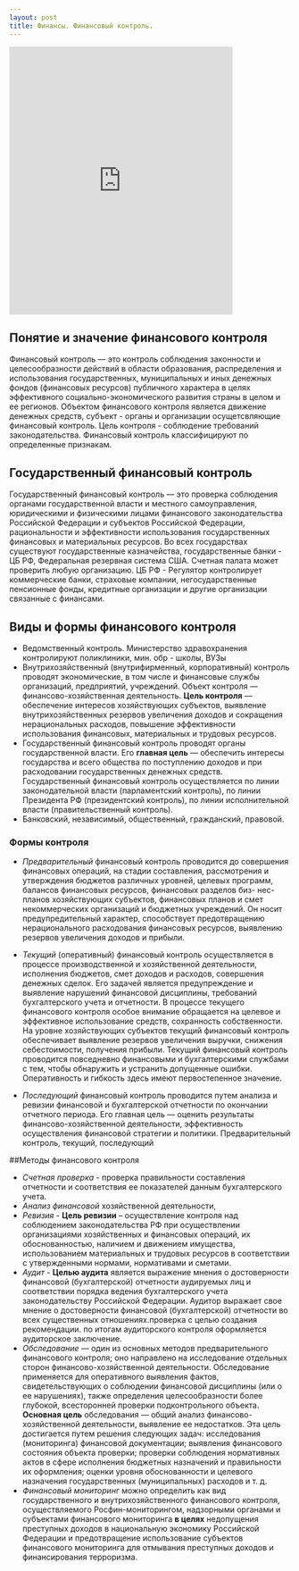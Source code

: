 ```yaml
---
layout: post
title: Финансы. Финансовый контроль.
---
```

<iframe src="https://giphy.com/embed/xTiTnqUxyWbsAXq7Ju" width="400" height="480" frameBorder="0" class="giphy-embed" allowFullScreen></iframe><p><a href="https://giphy.com/gifs/yosub-money-donald-duck-cash-xTiTnqUxyWbsAXq7Ju"></a></p>

## Понятие и значение финансового контроля
Финансовый контроль — это контроль соблюдения законности и целесообразности действий в области образования, распределения и использования государственных, муниципальных и иных денежных фондов (финансовых ресурсов) публичного характера в целях эффективного социально-экономического развития страны в целом и ее регионов.
Объектом финансового контроля является движение денежных средств, субъект - органы и организации осущетсвляющие финансовый контроль. Цель контроля - соблюдение требований законодательства. Финансовый контроль классифицируют по определенные признакам.

## Государственный финансовый контроль
Государственный финансовый контроль — это проверка соблюдения органами государственной власти и местного самоуправления, юридическими и физическими лицами финансового законодательства Российской Федерации и субъектов Российской Федерации, рациональности и эффективности использования государственных финансовых и материальных ресурсов. Во всех государствах существуют государственные казначейства, государственные банки - ЦБ РФ, Федеральная резервная система США. Счетная палата может проверить любую организацию. ЦБ РФ - Регулятор контролирует коммерческие банки, страховые компании, негосударственные пенсионные фонды, кредитные организации и другие организации связанные с финансами. 

## Виды и формы финансового контроля
- Ведомственный контроль. Министерство здравохранения контролируют поликлиники, мин. обр - школы, ВУЗы
- Внутрихозяйственный (внутрифирменный, корпоративный) контроль проводят экономические, в том числе и финансовые службы организаций, предприятий, учреждений. Объект контроля — финансово-хозяйственная деятельность. **Цель контроля** — обеспечение интересов хозяйствующих субъектов, выявление внутрихозяйственных резервов увеличения доходов и сокращения нерациональных расходов, повышение эффективности использования финансовых, материальных и трудовых ресурсов.
- Государственный финансовый контроль проводят органы государственной власти. Его **главная цель** — обеспечить интересы государства и всего общества по поступлению доходов и при расходовании государственных денежных средств. Государственный финансовый контроль осуществляется по линии законодательной власти (парламентский контроль), по линии Президента РФ (президентский контроль), по линии исполнительной власти (правительственный контроль).
- Банковский, независимый, общественный, гражданский, правовой.

### Формы контроля
- *Предварительный* финансовый контроль проводится до совершения финансовых операций, на стадии составления, рассмотрения и утверждения бюджетов различных уровней, целевых программ, балансов финансовых ресурсов, финансовых разделов биз- нес-планов хозяйствующих субъектов, финансовых планов и смет некоммерческих организаций и бюджетных учреждений. Он носит предупредительный характер, способствует предотвращению нерационального расходования финансовых ресурсов, выявлению резервов увеличения доходов и прибыли.
- *Текущий* (оперативный) финансовый контроль осуществляется в процессе производственной и хозяйственной деятельности, исполнения бюджетов, смет доходов и расходов, совершения денежных сделок. Его задачей является предупреждение и выявление нарушений финансовой дисциплины, требований бухгалтерского учета и отчетности.
В процессе текущего финансового контроля особое внимание обращается на целевое и эффективное использование средств, сохранность собственности. На уровне хозяйствующих субъектов текущий финансовый контроль обеспечивает выявление резервов увеличения выручки, снижения себестоимости, получения прибыли.
Текущий финансовый контроль проводится повседневно финансовыми и бухгалтерскими службами с тем, чтобы обнаружить и устранить допущенные ошибки. Оперативность и гибкость здесь имеют первостепенное значение.

- *Последующий* финансовый контроль проводится путем анализа и ревизии финансовой и бухгалтерской отчетности по окончании отчетного периода. Его главная цель — оценить результаты финансово-хозяйственной деятельности, эффективность осуществления финансовой стратегии и политики.
Предварительный контроль, текущий, последующий

##Методы финансового контроля  

- *Счетная проверка* - проверка правильности составления отчетности и соответствия ее показателей данным бухгалтерского учета.
- *Анализ финансовой* хозяйственной деятельности, 
- *Ревизия* - **Цель ревизии** – осуществление контроля над соблюдением законодательства РФ при осуществлении организациями хозяйственных и финансовых операций, их обоснованностью, наличием и движением имущества, использованием материальных и трудовых ресурсов в соответствии с утвержденными нормами, нормативами и сметами.
- *Аудит* -  **Целью аудита** является выражение мнения о достоверности финансовой (бухгалтерской) отчетности аудируемых лиц и соответствии порядка ведения бухгалтерского учета законодательству Российской Федерации. Аудитор выражает свое мнение о достоверности финансовой (бухгалтерской) отчетности во всех существенных отношениях.проверка с целью создания рекомендации. по итогам аудиторского контроля оформляется аудиторское заключение.
- *Обследование* — один из основных методов предварительного финансового контроля; оно направлено на исследование отдельных сторон финансово-хозяйственной деятельности. Обследование применяется для оперативного выявления фактов, свидетельствующих о соблюдении финансовой дисциплины (или о ее нарушениях), также определения целесообразности более глубокой, всесторонней проверки подконтрольного объекта. **Основная цель** обследования — общий анализ финансово-хозяйственной деятельности, выявление ее недостатков. Эта цель достигается путем решения следующих задач: исследования (мониторинга) финансовой документации; выявления финансового состояния объекта проверки; проверки соблюдения нормативных актов в сфере исполнения бюджетных назначений и правильности их оформления; оценки уровня обоснованности и целевого назначения государственных (муниципальных) расходов и т. д.
- *Финансовый мониторин*г можно определить как вид государственного и внутрихозяйственного финансового контроля, осуществляемого Росфин-мониторингом, надзорными органами и субъектами финансового мониторинга **в целях** недопущения преступных доходов в национальную экономику Российской Федерации и предотвращение использование субъектов финансового мониторинга для отмывания преступных доходов и финансирования терроризма. 
